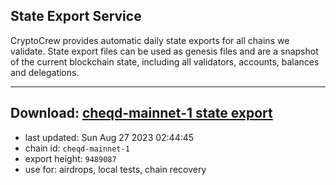 ## State Export Service
CryptoCrew provides automatic daily state exports for all chains we validate. State export files can be used as genesis files and are a snapshot of the current blockchain state, including all validators, accounts, balances and delegations.

---
**Download: [cheqd-mainnet-1 state export](https://dl.ccvalidators.com/SERVICE/cheqd/cheqd-mainnet-1_export_9489087.json)**
---

- last updated: Sun Aug 27 2023 02:44:45
- chain id: `cheqd-mainnet-1`
- export height: `9489087`
- use for: airdrops, local tests, chain recovery
